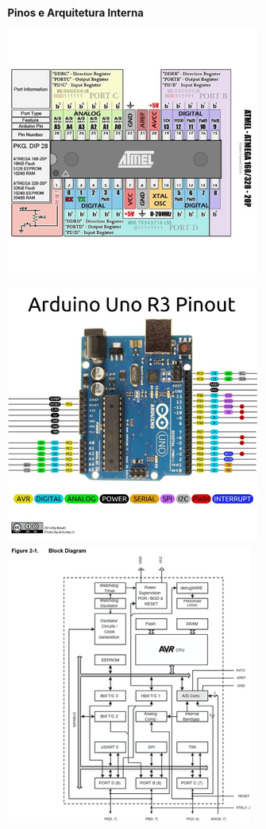 ## Pinos e Arquitetura Interna

![Diagrama Popular do ATmega328](img/atmega-328p-pu-precargado-con-bootloader-para-arduino_i.jpg)

![Diagrama Popular do Arduino](img/arduino-pins.png)

![Diagrama em blocos simplificada do ATmega328](img/mcu_fig2-1.png)
